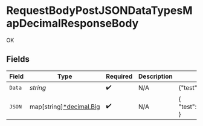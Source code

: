# RequestBodyPostJSONDataTypesMapDecimalResponseBody

OK


## Fields

| Field                                                                              | Type                                                                               | Required                                                                           | Description                                                                        | Example                                                                            |
| ---------------------------------------------------------------------------------- | ---------------------------------------------------------------------------------- | ---------------------------------------------------------------------------------- | ---------------------------------------------------------------------------------- | ---------------------------------------------------------------------------------- |
| `Data`                                                                             | *string*                                                                           | :heavy_check_mark:                                                                 | N/A                                                                                | {"test":3.141592653589793}                                                         |
| `JSON`                                                                             | map[string][*decimal.Big](https://pkg.go.dev/github.com/ericlagergren/decimal#Big) | :heavy_check_mark:                                                                 | N/A                                                                                | {<br/>"test": 3.141592653589793<br/>}                                              |